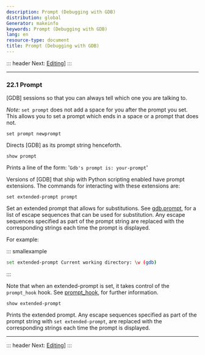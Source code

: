 ```yaml
---
description: Prompt (Debugging with GDB)
distribution: global
Generator: makeinfo
keywords: Prompt (Debugging with GDB)
lang: en
resource-type: document
title: Prompt (Debugging with GDB)
---
```

::: header
Next: [Editing](Editing.html#Editing)]
:::

---

### 22.1 Prompt

[GDB] sessions so that you can always tell which one you are talking to.

*Note:* `set prompt` does not add a space for you after the prompt you set. This allows you to set a prompt which ends in a space or a prompt that does not.

`set prompt newprompt`

Directs [GDB] as its prompt string henceforth.

`show prompt`

Prints a line of the form: '`Gdb's prompt is: your-prompt`'

Versions of [GDB] that ship with Python scripting enabled have prompt extensions. The commands for interacting with these extensions are:

`set extended-prompt prompt`

Set an extended prompt that allows for substitutions. See [gdb.prompt](gdb_002eprompt.html#gdb_002eprompt), for a list of escape sequences that can be used for substitution. Any escape sequences specified as part of the prompt string are replaced with the corresponding strings each time the prompt is displayed.

For example:

::: smallexample

```bash
set extended-prompt Current working directory: \w (gdb)
```

:::

Note that when an extended-prompt is set, it takes control of the `prompt_hook` hook. See [prompt_hook](Basic-Python.html#prompt_005fhook), for further information.

`show extended-prompt`

Prints the extended prompt. Any escape sequences specified as part of the prompt string with `set extended-prompt`, are replaced with the corresponding strings each time the prompt is displayed.

---

::: header
Next: [Editing](Editing.html#Editing)]
:::
